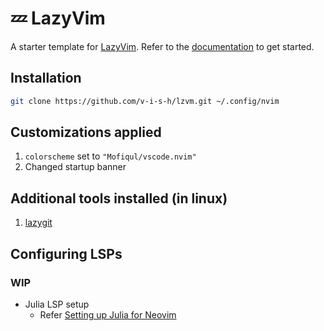 # 💤 LazyVim

A starter template for [LazyVim](https://github.com/LazyVim/LazyVim).
Refer to the [documentation](https://lazyvim.github.io/installation) to get started.

## Installation

```bash
git clone https://github.com/v-i-s-h/lzvm.git ~/.config/nvim
```

## Customizations applied

1. `colorscheme` set to `"Mofiqul/vscode.nvim"`
2. Changed startup banner

## Additional tools installed (in linux)

1. [lazygit](https://github.com/jesseduffield/lazygit)

## Configuring LSPs

### WIP

- Julia LSP setup
  - Refer [Setting up Julia for Neovim](https://www.juliabloggers.com/setting-up-julia-lsp-for-neovim/)
